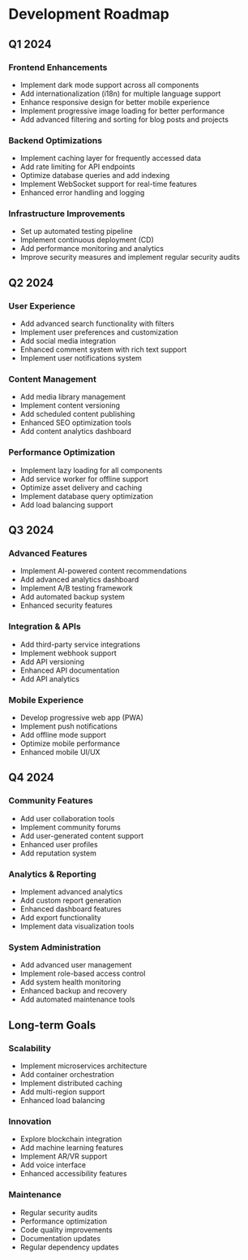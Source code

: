 # Development Roadmap

## Q1 2024

### Frontend Enhancements
- Implement dark mode support across all components
- Add internationalization (i18n) for multiple language support
- Enhance responsive design for better mobile experience
- Implement progressive image loading for better performance
- Add advanced filtering and sorting for blog posts and projects

### Backend Optimizations
- Implement caching layer for frequently accessed data
- Add rate limiting for API endpoints
- Optimize database queries and add indexing
- Implement WebSocket support for real-time features
- Enhanced error handling and logging

### Infrastructure Improvements
- Set up automated testing pipeline
- Implement continuous deployment (CD)
- Add performance monitoring and analytics
- Improve security measures and implement regular security audits

## Q2 2024

### User Experience
- Add advanced search functionality with filters
- Implement user preferences and customization
- Add social media integration
- Enhanced comment system with rich text support
- Implement user notifications system

### Content Management
- Add media library management
- Implement content versioning
- Add scheduled content publishing
- Enhanced SEO optimization tools
- Add content analytics dashboard

### Performance Optimization
- Implement lazy loading for all components
- Add service worker for offline support
- Optimize asset delivery and caching
- Implement database query optimization
- Add load balancing support

## Q3 2024

### Advanced Features
- Implement AI-powered content recommendations
- Add advanced analytics dashboard
- Implement A/B testing framework
- Add automated backup system
- Enhanced security features

### Integration & APIs
- Add third-party service integrations
- Implement webhook support
- Add API versioning
- Enhanced API documentation
- Add API analytics

### Mobile Experience
- Develop progressive web app (PWA)
- Implement push notifications
- Add offline mode support
- Optimize mobile performance
- Enhanced mobile UI/UX

## Q4 2024

### Community Features
- Add user collaboration tools
- Implement community forums
- Add user-generated content support
- Enhanced user profiles
- Add reputation system

### Analytics & Reporting
- Implement advanced analytics
- Add custom report generation
- Enhanced dashboard features
- Add export functionality
- Implement data visualization tools

### System Administration
- Add advanced user management
- Implement role-based access control
- Add system health monitoring
- Enhanced backup and recovery
- Add automated maintenance tools

## Long-term Goals

### Scalability
- Implement microservices architecture
- Add container orchestration
- Implement distributed caching
- Add multi-region support
- Enhanced load balancing

### Innovation
- Explore blockchain integration
- Add machine learning features
- Implement AR/VR support
- Add voice interface
- Enhanced accessibility features

### Maintenance
- Regular security audits
- Performance optimization
- Code quality improvements
- Documentation updates
- Regular dependency updates